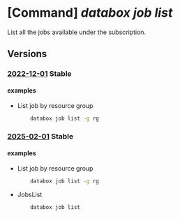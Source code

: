 # [Command] _databox job list_

List all the jobs available under the subscription.

## Versions

### [2022-12-01](/Resources/mgmt-plane/L3N1YnNjcmlwdGlvbnMve30vcHJvdmlkZXJzL21pY3Jvc29mdC5kYXRhYm94L2pvYnM=/2022-12-01.xml) **Stable**

<!-- mgmt-plane /subscriptions/{}/providers/microsoft.databox/jobs 2022-12-01 -->
<!-- mgmt-plane /subscriptions/{}/resourcegroups/{}/providers/microsoft.databox/jobs 2022-12-01 -->

#### examples

- List job by resource group
    ```bash
        databox job list -g rg
    ```

### [2025-02-01](/Resources/mgmt-plane/L3N1YnNjcmlwdGlvbnMve30vcHJvdmlkZXJzL21pY3Jvc29mdC5kYXRhYm94L2pvYnM=/2025-02-01.xml) **Stable**

<!-- mgmt-plane /subscriptions/{}/providers/microsoft.databox/jobs 2025-02-01 -->
<!-- mgmt-plane /subscriptions/{}/resourcegroups/{}/providers/microsoft.databox/jobs 2025-02-01 -->

#### examples

- List job by resource group
    ```bash
        databox job list -g rg
    ```

- JobsList
    ```bash
        databox job list
    ```
